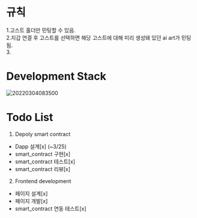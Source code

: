 # 규칙
1.고스트 홀더만 민팅할 수 있음.<br>
2.지갑 연결 후 고스트를 선택하면 해당 고스트에 대해 미리 생성돼 있던 ai art가 민팅됨.<br>
3.

# Development Stack<br>
<!-- Line -->
![20220304083500](https://user-images.githubusercontent.com/96465753/156671381-2f12a244-97f5-4bc8-ab0f-57624c256b87.png)<br>

# Todo List
1. Depoly smart contract
- Dapp 설계[x] (~3/25)
- smart_contract 구현[x]
- smart_contract 테스트[x]
- smart_contract 리뷰[x]

2. Frontend development
- 페이지 설계[x]
- 페이지 개발[x]
- smart_contract 연동 테스트[x]
